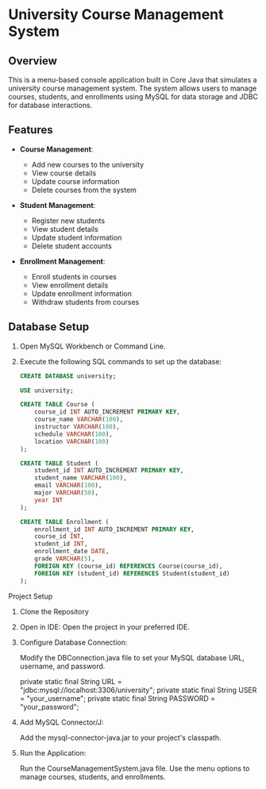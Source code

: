 # University Course Management System

## Overview
This is a menu-based console application built in Core Java that simulates a university course management system. The system allows users to manage courses, students, and enrollments using MySQL for data storage and JDBC for database interactions.

## Features
- **Course Management**:
  - Add new courses to the university
  - View course details
  - Update course information
  - Delete courses from the system

- **Student Management**:
  - Register new students
  - View student details
  - Update student information
  - Delete student accounts

- **Enrollment Management**:
  - Enroll students in courses
  - View enrollment details
  - Update enrollment information
  - Withdraw students from courses


## Database Setup
1. Open MySQL Workbench or Command Line.
2. Execute the following SQL commands to set up the database:

   ```sql
   CREATE DATABASE university;

   USE university;

   CREATE TABLE Course (
       course_id INT AUTO_INCREMENT PRIMARY KEY,
       course_name VARCHAR(100),
       instructor VARCHAR(100),
       schedule VARCHAR(100),
       location VARCHAR(100)
   );

   CREATE TABLE Student (
       student_id INT AUTO_INCREMENT PRIMARY KEY,
       student_name VARCHAR(100),
       email VARCHAR(100),
       major VARCHAR(50),
       year INT
   );

   CREATE TABLE Enrollment (
       enrollment_id INT AUTO_INCREMENT PRIMARY KEY,
       course_id INT,
       student_id INT,
       enrollment_date DATE,
       grade VARCHAR(5),
       FOREIGN KEY (course_id) REFERENCES Course(course_id),
       FOREIGN KEY (student_id) REFERENCES Student(student_id)
   );


Project Setup
1. Clone the Repository

2. Open in IDE:
   Open the project in your preferred IDE.

3. Configure Database Connection:

   Modify the DBConnection.java file to set your MySQL database URL, username, and    password.

   private static final String URL = "jdbc:mysql://localhost:3306/university";
   private static final String USER = "your_username";
   private static final String PASSWORD = "your_password";

4. Add MySQL Connector/J:

   Add the mysql-connector-java.jar to your project's classpath.

5. Run the Application:

   Run the CourseManagementSystem.java file.
   Use the menu options to manage courses, students, and enrollments.


